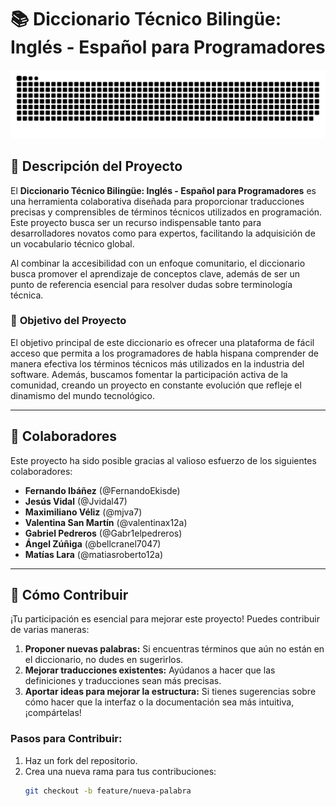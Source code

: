 # 📚 **Diccionario Técnico Bilingüe: Inglés - Español para Programadores**

![Snake animation](https://raw.githubusercontent.com/Platane/snk/output/github-contribution-grid-snake.svg)

## 🚀 **Descripción del Proyecto**

El **Diccionario Técnico Bilingüe: Inglés - Español para Programadores** es una herramienta colaborativa diseñada para proporcionar traducciones precisas y comprensibles de términos técnicos utilizados en programación. Este proyecto busca ser un recurso indispensable tanto para desarrolladores novatos como para expertos, facilitando la adquisición de un vocabulario técnico global.

Al combinar la accesibilidad con un enfoque comunitario, el diccionario busca promover el aprendizaje de conceptos clave, además de ser un punto de referencia esencial para resolver dudas sobre terminología técnica.

### 🎯 **Objetivo del Proyecto**

El objetivo principal de este diccionario es ofrecer una plataforma de fácil acceso que permita a los programadores de habla hispana comprender de manera efectiva los términos técnicos más utilizados en la industria del software. Además, buscamos fomentar la participación activa de la comunidad, creando un proyecto en constante evolución que refleje el dinamismo del mundo tecnológico.

---

## 👥 **Colaboradores**

Este proyecto ha sido posible gracias al valioso esfuerzo de los siguientes colaboradores:

- **Fernando Ibáñez** (@FernandoEkisde)  
- **Jesús Vidal** (@Jvidal47)  
- **Maximiliano Véliz** (@mjva7)  
- **Valentina San Martín** (@valentinax12a)  
- **Gabriel Pedreros** (@Gabr1elpedreros)  
- **Ángel Zúñiga** (@bellcranel7047)  
- **Matías Lara** (@matiasroberto12a)

---

## 📖 **Cómo Contribuir**

¡Tu participación es esencial para mejorar este proyecto! Puedes contribuir de varias maneras:

1. **Proponer nuevas palabras:** Si encuentras términos que aún no están en el diccionario, no dudes en sugerirlos.
2. **Mejorar traducciones existentes:** Ayúdanos a hacer que las definiciones y traducciones sean más precisas.
3. **Aportar ideas para mejorar la estructura:** Si tienes sugerencias sobre cómo hacer que la interfaz o la documentación sea más intuitiva, ¡compártelas!

### **Pasos para Contribuir:**

1. Haz un fork del repositorio.
2. Crea una nueva rama para tus contribuciones:  
   ```bash
   git checkout -b feature/nueva-palabra

